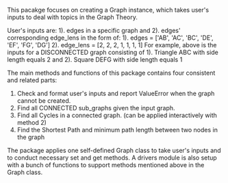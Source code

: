 This pacakge focuses on creating a Graph instance, which takes user's inputs to deal with topics in the Graph Theory.

User's inputs are: 1). edges in a specific graph and 2). edges' corresponding edge_lens in the form of: 
  1). edges = ['AB', 'AC', 'BC', 'DE', 'EF', 'FG', 'DG']
  2). edge_lens = [2, 2, 2, 1, 1, 1, 1]
For example, above is the inputs for a DISCONNECTED graph consisting of 
  1). Triangle ABC with side length equals 2 and 
  2). Square DEFG with side length equals 1
  
The main methods and functions of this package contains four consistent and related parts: 
  1) Check and format user's inputs and report ValueError when the graph cannot be created.
  2) Find all CONNECTED sub_graphs given the input graph.
  3) Find all Cycles in a connected graph. (can be applied interactively with method 2)
  4) Find the Shortest Path and minimum path length between two nodes in the graph

The package applies one self-defined Graph class to take user's inputs and to conduct necessary set and get methods.
A drivers module is also setup with a bunch of functions to support methods mentioned above in the Graph class.
